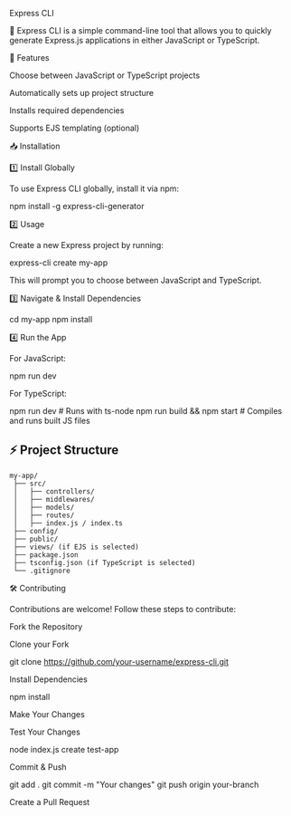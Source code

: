 Express CLI

🚀 Express CLI is a simple command-line tool that allows you to quickly generate Express.js applications in either JavaScript or TypeScript.

📌 Features

Choose between JavaScript or TypeScript projects

Automatically sets up project structure

Installs required dependencies

Supports EJS templating (optional)

📥 Installation

1️⃣ Install Globally

To use Express CLI globally, install it via npm:

npm install -g express-cli-generator

2️⃣ Usage

Create a new Express project by running:

express-cli create my-app

This will prompt you to choose between JavaScript and TypeScript.

3️⃣ Navigate & Install Dependencies

cd my-app
npm install

4️⃣ Run the App

For JavaScript:

npm run dev

For TypeScript:

npm run dev  # Runs with ts-node
npm run build && npm start  # Compiles and runs built JS files

## ⚡ Project Structure

```plaintext
my-app/
 ├── src/
 │   ├── controllers/
 │   ├── middlewares/
 │   ├── models/
 │   ├── routes/
 │   ├── index.js / index.ts
 ├── config/
 ├── public/
 ├── views/ (if EJS is selected)
 ├── package.json
 ├── tsconfig.json (if TypeScript is selected)
 └── .gitignore
```

🛠 Contributing

Contributions are welcome! Follow these steps to contribute:

Fork the Repository

Clone your Fork

git clone https://github.com/your-username/express-cli.git

Install Dependencies

npm install

Make Your Changes

Test Your Changes

node index.js create test-app

Commit & Push

git add .
git commit -m "Your changes"
git push origin your-branch

Create a Pull Request